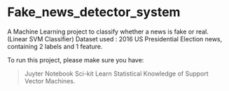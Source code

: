 # Fake_news_detector_system
A Machine Learning project to classify whether a news is fake or real. (Linear SVM Classifier)
Dataset used : 2016 US Presidential Election news, containing 2 labels and 1 feature.

To run this project, please make sure you have:
> Juyter Notebook
> Sci-kit Learn
> Statistical Knowledge of Support Vector Machines.
